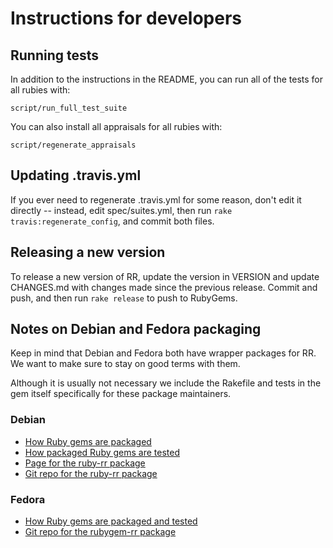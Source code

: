 # Instructions for developers

## Running tests

In addition to the instructions in the README, you can run all of the tests for
all rubies with:

    script/run_full_test_suite

You can also install all appraisals for all rubies with:

    script/regenerate_appraisals


## Updating .travis.yml

If you ever need to regenerate .travis.yml for some reason, don't edit it
directly -- instead, edit spec/suites.yml, then run
`rake travis:regenerate_config`, and commit both files.


## Releasing a new version

To release a new version of RR, update the version in VERSION and update
CHANGES.md with changes made since the previous release. Commit and push, and
then run `rake release` to push to RubyGems.

## Notes on Debian and Fedora packaging

Keep in mind that Debian and Fedora both have wrapper packages for RR. We want
to make sure to stay on good terms with them.

Although it is usually not necessary we include the Rakefile and tests in the
gem itself specifically for these package maintainers.

### Debian

* [How Ruby gems are packaged](http://wiki.debian.org/Teams/Ruby/Packaging)
* [How packaged Ruby gems are tested](http://wiki.debian.org/Teams/Ruby/Packaging/Tests)
* [Page for the ruby-rr package](http://packages.qa.debian.org/r/ruby-rr.html)
* [Git repo for the ruby-rr package](http://anonscm.debian.org/gitweb/?p=pkg-ruby-extras/ruby-rr.git;a=summary)

### Fedora

* [How Ruby gems are packaged and tested](http://fedoraproject.org/wiki/Packaging_talk:Ruby)
* [Git repo for the rubygem-rr package](http://pkgs.fedoraproject.org/cgit/rubygem-rr.git)
